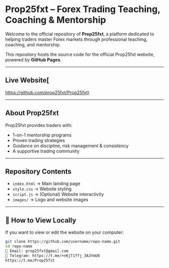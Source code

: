 # Prop25fxt – Forex Trading Teaching, Coaching & Mentorship

Welcome to the official repository of **Prop25fxt**, a platform dedicated to helping traders master Forex markets through professional teaching, coaching, and mentorship.  

This repository hosts the source code for the official Prop25fxt website, powered by **GitHub Pages**.  

---

##  Live Website[
[https://github.com/prop25fxt/Prop25fxt)](https://github.com/prop25fxt/Prop25fxt-Website-/tree/main)


---

##  About Prop25fxt
Prop25fxt provides traders with:
- 1-on-1 mentorship programs  
- Proven trading strategies  
- Guidance on discipline, risk management & consistency  
- A supportive trading community  

---

##  Repository Contents
- `index.html` → Main landing page  
- `style.css` → Website styling  
- `script.js` → (Optional) Website interactivity  
- `images/` → Logo and website images  

---

## 🚀 How to View Locally
If you want to view or edit the website on your computer:
```bash
git clone https://github.com/username/repo-name.git
cd repo-name
📧 Email: prop25fxt@gmail.com
💬 Telegram: https://t.me/+nKjT1ffj_3A3YmU0
https://t.me/Prop25fxt
